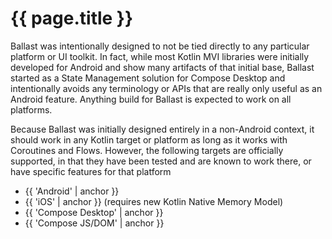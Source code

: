 ---
---

# {{ page.title }}

Ballast was intentionally designed to not be tied directly to any particular platform or UI toolkit. In fact, while most
Kotlin MVI libraries were initially developed for Android and show many artifacts of that initial base, Ballast started
as a State Management solution for Compose Desktop and intentionally avoids any terminology or APIs that are really only
useful as an Android feature. Anything build for Ballast is expected to work on all platforms.

Because Ballast was initially designed entirely in a non-Android context, it should work in any Kotlin target or 
platform as long as it works with Coroutines and Flows. However, the following targets are officially supported, in 
that they have been tested and are known to work there, or have specific features for that platform

- {{ 'Android' | anchor }}
- {{ 'iOS' | anchor }} (requires new Kotlin Native Memory Model)
- {{ 'Compose Desktop' | anchor }}
- {{ 'Compose JS/DOM' | anchor }}
